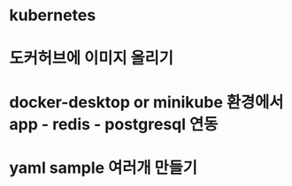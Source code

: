 # kubernetes

# 도커허브에 이미지 올리기
# docker-desktop or minikube 환경에서 app - redis - postgresql 연동
# yaml sample 여러개 만들기